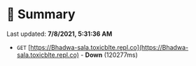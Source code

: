 # 📖 Summary
Last updated: **7/8/2021, 5:31:36 AM**

- `GET` [https://Bhadwa-sala.toxicblte.repl.co](https://Bhadwa-sala.toxicblte.repl.co) - **Down** (120277ms)
